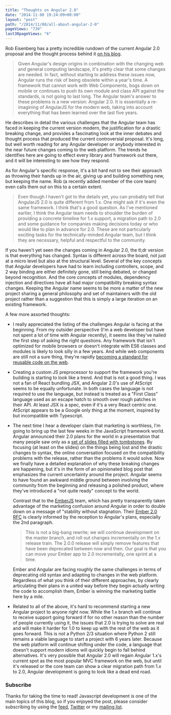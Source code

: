 ```yaml
---
title: "Thoughts on Angular 2.0"
date: "2014-11-08 19:24:09+00:00"
layout: "post"
path: "/2014/11/08/all-about-angular-2-0"
pageViews: "739"
last30pageViews: "6"
---
```


Rob Eisenberg has a pretty incredible rundown of the current Angular 2.0 proposal and the thought process behind it [on his blog][aaa2].  

> Given Angular's design origins in combination with the changing web and general computing landscape, it's pretty clear that some changes are needed. In fact, without starting to address these issues now, Angular runs the risk of being obsolete within a year's time. A framework that cannot work with Web Components, bogs down on mobile or continues to push its own module and class API against the standards, is not going to last long. The Angular team's answer to these problems is a new version: Angular 2.0. It is essentially a re-imagining of AngularJS for the modern web, taking into account everything that has been learned over the last five years.

He describes in detail the various challenges that the Angular team has faced in keeping the current version modern, the justification for a drastic breaking change, and provides a fascinating look at the inner debates and thought process that produced the current controversial proposal. It's long, but well worth reading for any Angular developer or anybody interested in the near future changes coming to the web platform.  The trends he identifies here are going to effect every library and framework out there, and it will be interesting to see how they respond.

As for Angular's specific response, it's a bit hard not to see their approach as throwing their hands up in the air, giving up and building something new, but keeping the name.  Rob (a recently added member of the core team) even calls them out on this to a certain extent.

> Even though I haven't got to the details yet, you can probably tell that AngularJS 2.0 is quite different from 1.x. One might ask if it's even the same framework. I think that's a good question. As I've mentioned earlier, I think the Angular team needs to shoulder the burden of providing a concrete timeline for 1.x support, a migration path to 2.0 and some guidance for companies making decisions today or who would like to plan in advance for 2.0. These are not particularly exciting tasks for the technically-minded Angular team, but I think they are necessary, helpful and respectful to the community.

If you haven't yet seen the changes coming in Angular 2.0, the tl;dr version is that everything has changed.  Syntax is different across the board, not just at a micro level but also at the structural level.  Several of the key concepts that Angular developers have had to learn including controllers, scope, and 2 way binding are either definitely gone, still being debated, or changed beyond recognition.  And the core concepts of modules, dependency injection and directives have all had major compatibility breaking syntax changes.  Keeping the Angular name seems to be more a matter of the new project sharing a general philosophy and set of maintainers with the old project rather than a suggestion that this is simply a large iteration on an existing framework. 

A few more assorted thoughts:

- I really appreciated the listing of the challenges Angular is facing at the beginning. From my outsider perspective (I'm a web developer but have not spent a lot of time with Angular recently), it seems like they've nailed the first step of asking the right questions.  Any framework that isn't optimized for mobile browsers or doesn't integrate with ES6 classes and modules is likely to look silly in a few years.  And while web components are still not a sure thing, they're rapidly [becoming a standard for reusable code on the web][wc].

- Creating a custom JS preprocessor to support the framework you're building is starting to look like a trend.  And that is not a good thing.  I was not a fan of React bundling JSX, and Angular 2.0's use of AtScript seems to be equally unfortunate.  In both cases the language is not required to use the language, but instead is treated as a "First Class" language used as an escape hatch to smooth over rough patches in their API.  At least JSX is a spec, even if it's a very React centric one.  AtScript appears to be a Google only thing at the moment, inspired by but incompatible with Typescript.

- The next time I hear a developer claim that marketing is worthless, I'm going to bring up the last few weeks in the JavaScript framework world.  Angular announced their 2.0 plans for the world in a presentation that many people saw only as a [set of slides filled with tombstones][angular2slides].  By focusing (at least on the slides) on the things being lost and the drastic changes to syntax, the online conversation focused on the compatibility problems with the release, rather than the problems it would solve.  Now we finally have a detailed explanation of why these breaking changes are happening, but it's in the form of an opinionated blog post that emphasizes the current uncertainty around the project.  Angular seems to have found an awkward middle ground between involving the community from the beginning and releasing a polished product, where they've introduced a "not quite ready" concept to the world.

    Contrast that to the [EmberJS][ember] team, which has pretty transparently taken advantage of the marketing confusion around Angular in order to double down on a message of "stability without stagnation.  Their [Ember 2.0 RFC][emberrfc] is clearly informed by the reception to Angular's plans, especially the 2nd paragraph.
    
    > This is not a big-bang rewrite; we will continue development on the master branch, and roll out changes incrementally on the 1.x release train. The 2.0.0 release will simply remove features that have been deprecated between now and then. Our goal is that you can move your Ember app to 2.0 incrementally, one sprint at a time.
    
    Ember and Angular are facing roughly the same challenges in terms of deprecating old syntax and adapting to changes in the web platform.  Regardless of what you think of their different approaches, by clearly articulating their plans in a united way before they begin actually writing the code to accomplish them, Ember is winning the marketing battle here by a mile.  
    
- Related to all of the above, it's hard to recommend starting a new Angular project to anyone right now.  While the 1.x branch will continue to receive support going forward if for no other reason than the number of people currently using it, the issues that 2.0 is trying to solve are real and will make it harder for 1.0 to keep up with the rest of the web as it goes forward.  This is not a Python 2/3 situation where Python 2 still remains a viable language to start a project with 6 years later.  Because the web platform will continue shifting under the code, a language that doesn't support modern idioms will quickly begin to fall behind alternatives.  It's very possible that Angular 2.0 will regain Angular 1.x's current spot as the most popular MVC framework on the web, but until it's released or the core team can show a clear migration path from 1.x to 2.0, Angular development is going to look like a dead end road.

### Subscribe

Thanks for taking the time to read!  Javascript development is one of the main topics of this blog, so if you enjoyed the post, please consider subscribing by using the [feed](http://feedpress.me/benmccormick), [Twitter](http://twitter.com/benmccormickorg) or my [mailing list](http://eepurl.com/WFYon). 









[emberrfc]: https://github.com/emberjs/rfcs/pull/15
[ember]: http://emberjs.com/
[wc]: http://benmccormick.org/2014/08/07/component-based-development/
[aaa2]: http://eisenbergeffect.bluespire.com/all-about-angular-2-0/
[angular2slides]: https://docs.google.com/presentation/d/1XQP0_NTzCUcFweauLlkZpbbhNVYbYy156oD--KLmXsk/preview?utm_content=bufferf1174&utm_medium=social&utm_source=twitter.com&utm_campaign=buffer&slide=id.p
